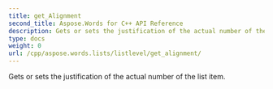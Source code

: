 ```yaml
---
title: get_Alignment
second_title: Aspose.Words for C++ API Reference
description: Gets or sets the justification of the actual number of the list item. 
type: docs
weight: 0
url: /cpp/aspose.words.lists/listlevel/get_alignment/
---
```


Gets or sets the justification of the actual number of the list item. 

